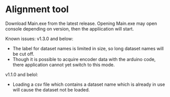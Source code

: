 Alignment tool
==============
Download Main.exe from the latest release. 
Opening Main.exe may open console depending on version, then the appliication will start.

Known issues:
v1.3.0 and below:
- The label for dataset names is limited in size, so long dataset names will be cut off.
- Though it is possible to acquire encoder data with the arduino code, there application cannot yet switch to this mode.

v1.1.0 and belol:
- Loading a csv file which contains a dataset name which is already in use will cause the dataset not be loaded.

